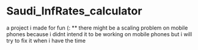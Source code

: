 # Saudi_InfRates_calculator
a project i made for fun (:
** there might be a scaling problem on mobile phones because i didnt intend it to be working on mobile phones but i will try to fix it when i have the time
